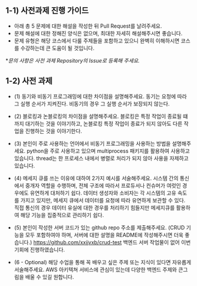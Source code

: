 ## 1-1) 사전과제 진행 가이드

- 아래 총 5 문제에 대한 해설을 작성한 뒤 Pull Request를 날려주세요.
- 문제 해설에 대한 정해진 양식은 없으며, 최대한 자세히 해설해주시면 좋습니다.
- 문제 유형은 해당 코스에서 다룰 주제들을 포함하고 있으니 완벽히 이해하시면 코스를 수강하는데 큰 도움이 될 것입니다.

**문의 사항은 사전 과제 Repository의 Issue로 등록해 주세요.*
  


## 1-2) 사전 과제

- (1) 동기와 비동기 프로그래밍에 대한 차이점을 설명해주세요.
      동기는 요청에 따라 그 실행 순서가 지켜진다.
      비동기의 경우 그 실행 순서가 보장되지 않는다.
      
- (2) 블로킹과 논블로킹의 차이점을 설명해주세요.
      블로킹은 특정 작업이 종료될 떄 까지 대기하는 것을 이야기하고,
      논블로킹 특정 작업이 종료가 되지 않아도 다른 작업을 진행하는 것을 이야기한다.
      
- (3) 본인이 주로 사용하는 언어에서 비동기 프로그래밍을 사용하는 방법을 설명해주세요.
      python을 주로 사용하고 있으며 multiprocess 패키지를 활용하여 사용하고 있습니다.
      thread는 한 프로세스 내에서 병렬로 처리가 되지 않아 사용을 자제하고 있습니다. 
      
- (4) 메세지 큐를 쓰는 이유에 대하여 2가지 예시를 서술해주세요.
      시스템 간의 통신에서 중개자 역할을 수행하며, 전체 구조에 따라서 프로듀서나 컨슈머가 여럿인 경우에도 유연하게 대처하기 쉽다.
      데이터 생성자와 소비자는 각 시스템의 고유 속도를 가지고 있지만, 메세지 큐에서 데이터를 요청에 따라 유연하게 보관할 수 있다.
      직접 통신의 경우 데이터 유실에 대한 경우를 처리하기 힘들지만 메세지큐를 활용하여 해당 기능을 집중적으로 관리하기 쉽다.
      
- (5) 본인이 작성한 서버 코드가 있는 github repo 주소를 제출해주세요. (CRUD 기능을 모두 포함하여야 하며, 서버에 대한 설명을 README에 작성해주시면 더욱 좋습니다.) 
      https://github.com/xxjjvxb/crud-test
      백엔드 서버 작업물이 없어 이번 기회에 진행하였습니다.
      
- (6 - Optional) 해당 수업을 통해 꼭 배우고 싶은 주제 또는 지식이 있다면 자유롭게 서술해주세요.
      AWS 아키텍쳐 서비스에 관심이 있는데 다양한 백엔드 주제와 큰그림을 배울 수 있길 원합니다.
